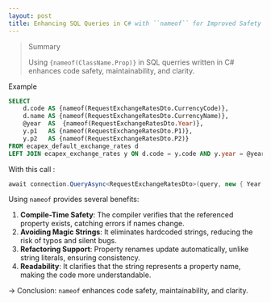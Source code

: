 ```yaml
---
layout: post
title: Enhancing SQL Queries in C# with ``nameof`` for Improved Safety and Maintainability
---
```



> Summary
>
> Using `{nameof(ClassName.Prop)}` in SQL querries written in C# enhances code safety, maintainability, and clarity.


Example 
```SQL
SELECT 
	d.code AS {nameof(RequestExchangeRatesDto.CurrencyCode)},
	d.name AS {nameof(RequestExchangeRatesDto.CurrencyName)},
	@year  AS  {nameof(RequestExchangeRatesDto.Year)},
	y.p1   AS {nameof(RequestExchangeRatesDto.P1)},
	y.p2   AS {nameof(RequestExchangeRatesDto.P2)}
FROM ecapex_default_exchange_rates d
LEFT JOIN ecapex_exchange_rates y ON d.code = y.code AND y.year = @year
```

With this call : 
```c#
await connection.QueryAsync<RequestExchangeRatesDto>(query, new { Year = year })
```

Using `nameof` provides several benefits:

1. **Compile-Time Safety**: The compiler verifies that the referenced property exists, catching errors if names change.
2. **Avoiding Magic Strings**: It eliminates hardcoded strings, reducing the risk of typos and silent bugs.
3. **Refactoring Support**: Property renames update automatically, unlike string literals, ensuring consistency.
4. **Readability**: It clarifies that the string represents a property name, making the code more understandable.


→ Conclusion: `nameof` enhances code safety, maintainability, and clarity.